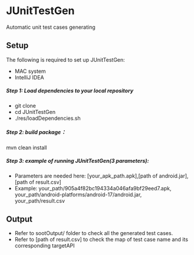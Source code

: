 # JUnitTestGen
Automatic unit test cases generating


## Setup
The following is required to set up JUnitTestGen:
* MAC system
* IntelliJ IDEA

##### Step 1: Load dependencies to your local repository
* git clone
* cd JUnitTestGen
* ./res/loadDependencies.sh

##### Step 2: build package：
mvn clean install

##### Step 3: example of running JUnitTestGen(3 parameters):
* Parameters are needed here: [your_apk_path.apk],[path of android.jar],[path of result.csv]
* Example: your_path/905a4f82bc194334a046afa9bf29eed7.apk, your_path/android-platforms/android-17/android.jar, your_path/result.csv
       
## Output
* Refer to sootOutput/ folder to check all the generated test cases.
* Refer to [path of result.csv] to check the map of test case name and its corresponding targetAPI 
